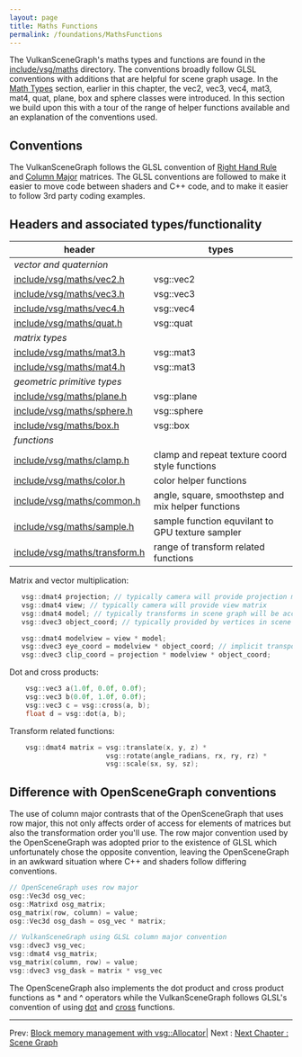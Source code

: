 ```yaml
---
layout: page
title: Maths Functions
permalink: /foundations/MathsFunctions
---
```


The VulkanSceneGraph's maths types and functions are found in the [include/vsg/maths](https://github.com/vsg-dev/VulkanSceneGraph/tree/master/include/vsg/maths/) directory. The conventions broadly follow GLSL conventions with additions that are helpful for scene graph usage. In the [Math Types](MathTypes.md) section, earlier in this chapter, the vec2, vec3, vec4, mat3, mat4, quat, plane, box and sphere classes were introduced. In this section we build upon this with a tour of the range of helper functions available and an explanation of the conventions used.

## Conventions

The VulkanSceneGraph follows the GLSL convention of [Right Hand Rule](https://en.wikipedia.org/wiki/Right-hand_rule) and [Column Major](https://en.wikipedia.org/wiki/Row-_and_column-major_order) matrices. The GLSL conventions are followed to make it easier to move code between shaders and C++ code, and to make it easier to follow 3rd party coding examples.

## Headers and associated types/functionality

| header | types |
| --- | --- |
| *vector and quaternion* | |
| [include/vsg/maths/vec2.h](https://github.com/vsg-dev/VulkanSceneGraph/tree/master/include/vsg/maths/vec2.h) | vsg::vec2 |
| [include/vsg/maths/vec3.h](https://github.com/vsg-dev/VulkanSceneGraph/tree/master/include/vsg/maths/vec3.h) | vsg::vec3 |
| [include/vsg/maths/vec4.h](https://github.com/vsg-dev/VulkanSceneGraph/tree/master/include/vsg/maths/vec4.h) | vsg::vec4 |
| [include/vsg/maths/quat.h](https://github.com/vsg-dev/VulkanSceneGraph/tree/master/include/vsg/maths/quat.h) | vsg::quat |
| *matrix types* | |
| [include/vsg/maths/mat3.h](https://github.com/vsg-dev/VulkanSceneGraph/tree/master/include/vsg/maths/mat3.h) | vsg::mat3 |
| [include/vsg/maths/mat4.h](https://github.com/vsg-dev/VulkanSceneGraph/tree/master/include/vsg/maths/mat4.h) | vsg::mat3 |
| *geometric primitive types* | |
| [include/vsg/maths/plane.h](https://github.com/vsg-dev/VulkanSceneGraph/tree/master/include/vsg/maths/plane.h) | vsg::plane |
| [include/vsg/maths/sphere.h](https://github.com/vsg-dev/VulkanSceneGraph/tree/master/include/vsg/maths/sphere.h) | vsg::sphere |
| [include/vsg/maths/box.h](https://github.com/vsg-dev/VulkanSceneGraph/tree/master/include/vsg/maths/box.h) | vsg::box |
| *functions* | |
| [include/vsg/maths/clamp.h](https://github.com/vsg-dev/VulkanSceneGraph/tree/master/include/vsg/maths/clamp.h) | clamp and repeat texture coord style functions |
| [include/vsg/maths/color.h](https://github.com/vsg-dev/VulkanSceneGraph/tree/master/include/vsg/maths/color.h) | color helper functions |
| [include/vsg/maths/common.h](https://github.com/vsg-dev/VulkanSceneGraph/tree/master/include/vsg/maths/common.h) | angle, square, smoothstep and mix helper functions |
| [include/vsg/maths/sample.h](https://github.com/vsg-dev/VulkanSceneGraph/tree/master/include/vsg/maths/sample.h) | sample function equvilant to GPU texture sampler |
| [include/vsg/maths/transform.h](https://github.com/vsg-dev/VulkanSceneGraph/tree/master/include/vsg/maths/transform.h) | range of transform related functions |

Matrix and vector multiplication:

~~~ cpp
   vsg::dmat4 projection; // typically camera will provide projection matrix
   vsg::dmat4 view; // typically camera will provide view matrix
   vsg::dmat4 model; // typically transforms in scene graph will be accumulated into model matrix
   vsg::dvec3 object_coord; // typically provided by vertices in scene graph

   vsg::dmat4 modelview = view * model;
   vsg::dvec3 eye_coord = modelview * object_coord; // implicit transpose of object_coord vector
   vsg::dvec3 clip_coord = projection * modelview * object_coord;
~~~

Dot and cross products:

~~~ cpp
    vsg::vec3 a(1.0f, 0.0f, 0.0f);
    vsg::vec3 b(0.0f, 1.0f, 0.0f);
    vsg::vec3 c = vsg::cross(a, b);
    float d = vsg::dot(a, b);
~~~

Transform related functions:

~~~ cpp
    vsg::dmat4 matrix = vsg::translate(x, y, z) *
                        vsg::rotate(angle_radians, rx, ry, rz) *
                        vsg::scale(sx, sy, sz);
~~~

## Difference with OpenSceneGraph conventions

The use of column major contrasts that of the OpenSceneGraph that uses row major, this not only affects order of access for elements of matrices but also the transformation order you'll use. The row major convention used by the OpenSceneGraph was adopted prior to the existence of GLSL which unfortunately chose the opposite convention, leaving the OpenSceneGraph in an awkward situation where C++ and shaders follow differing conventions.

~~~ cpp
// OpenSceneGraph uses row major
osg::Vec3d osg_vec;
osg::Matrixd osg_matrix;
osg_matrix(row, column) = value;
osg::Vec3d osg_dash = osg_vec * matrix;

// VulkanSceneGraph using GLSL column major convention
vsg::dvec3 vsg_vec;
vsg::dmat4 vsg_matrix;
vsg_matrix(column, row) = value;
vsg::dvec3 vsg_dask = matrix * vsg_vec
~~~

The OpenSceneGraph also implements the dot product and cross product functions as * and ^ operators while the VulkanSceneGraph follows GLSL's convention of using [dot](https://registry.khronos.org/OpenGL-Refpages/gl4/html/dot.xhtml) and [cross](https://registry.khronos.org/OpenGL-Refpages/gl4/html/cross.xhtml) functions.

---

Prev: [Block memory management with vsg::Allocator](Allocator.md)| Next : [Next Chapter : Scene Graph](../3_SceneGraph/index.md)
